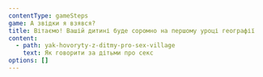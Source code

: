 ```yaml
---
contentType: gameSteps
game: А звідки я взявся?
title: Вітаємо! Вашій дитині буде соромно на першому уроці географії
content:
  - path: yak-hovoryty-z-ditmy-pro-sex-village
    text: Як говорити за дітьми про секс
options: []
---
```


